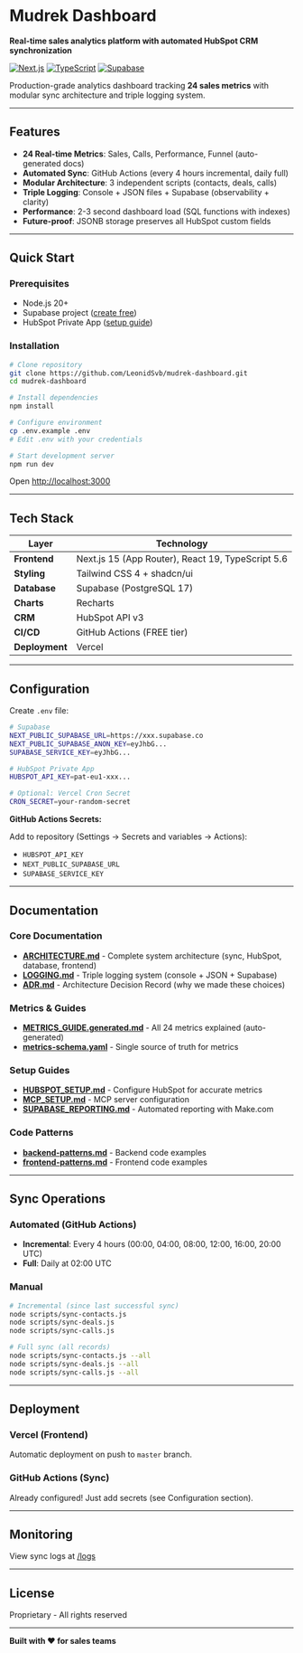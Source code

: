 # Mudrek Dashboard

**Real-time sales analytics platform with automated HubSpot CRM synchronization**

[![Next.js](https://img.shields.io/badge/Next.js-15-black)](https://nextjs.org/)
[![TypeScript](https://img.shields.io/badge/TypeScript-5.6-blue)](https://www.typescriptlang.org/)
[![Supabase](https://img.shields.io/badge/Supabase-PostgreSQL%2017-green)](https://supabase.com/)

Production-grade analytics dashboard tracking **24 sales metrics** with modular sync architecture and triple logging system.

---

## Features

- **24 Real-time Metrics**: Sales, Calls, Performance, Funnel (auto-generated docs)
- **Automated Sync**: GitHub Actions (every 4 hours incremental, daily full)
- **Modular Architecture**: 3 independent scripts (contacts, deals, calls)
- **Triple Logging**: Console + JSON files + Supabase (observability + clarity)
- **Performance**: 2-3 second dashboard load (SQL functions with indexes)
- **Future-proof**: JSONB storage preserves all HubSpot custom fields

---

## Quick Start

### Prerequisites

- Node.js 20+
- Supabase project ([create free](https://supabase.com))
- HubSpot Private App ([setup guide](./docs/setup/HUBSPOT_SETUP.md))

### Installation

```bash
# Clone repository
git clone https://github.com/LeonidSvb/mudrek-dashboard.git
cd mudrek-dashboard

# Install dependencies
npm install

# Configure environment
cp .env.example .env
# Edit .env with your credentials

# Start development server
npm run dev
```

Open [http://localhost:3000](http://localhost:3000)

---

## Tech Stack

| Layer | Technology |
|-------|-----------|
| **Frontend** | Next.js 15 (App Router), React 19, TypeScript 5.6 |
| **Styling** | Tailwind CSS 4 + shadcn/ui |
| **Database** | Supabase (PostgreSQL 17) |
| **Charts** | Recharts |
| **CRM** | HubSpot API v3 |
| **CI/CD** | GitHub Actions (FREE tier) |
| **Deployment** | Vercel |

---

## Configuration

Create `.env` file:

```bash
# Supabase
NEXT_PUBLIC_SUPABASE_URL=https://xxx.supabase.co
NEXT_PUBLIC_SUPABASE_ANON_KEY=eyJhbG...
SUPABASE_SERVICE_KEY=eyJhbG...

# HubSpot Private App
HUBSPOT_API_KEY=pat-eu1-xxx...

# Optional: Vercel Cron Secret
CRON_SECRET=your-random-secret
```

**GitHub Actions Secrets:**

Add to repository (Settings → Secrets and variables → Actions):
- `HUBSPOT_API_KEY`
- `NEXT_PUBLIC_SUPABASE_URL`
- `SUPABASE_SERVICE_KEY`

---

## Documentation

### Core Documentation

- **[ARCHITECTURE.md](./docs/ARCHITECTURE.md)** - Complete system architecture (sync, HubSpot, database, frontend)
- **[LOGGING.md](./docs/LOGGING.md)** - Triple logging system (console + JSON + Supabase)
- **[ADR.md](./docs/ADR.md)** - Architecture Decision Record (why we made these choices)

### Metrics & Guides

- **[METRICS_GUIDE.generated.md](./docs/METRICS_GUIDE.generated.md)** - All 24 metrics explained (auto-generated)
- **[metrics-schema.yaml](./docs/metrics-schema.yaml)** - Single source of truth for metrics

### Setup Guides

- **[HUBSPOT_SETUP.md](./docs/setup/HUBSPOT_SETUP.md)** - Configure HubSpot for accurate metrics
- **[MCP_SETUP.md](./docs/setup/MCP_SETUP.md)** - MCP server configuration
- **[SUPABASE_REPORTING.md](./docs/setup/SUPABASE_REPORTING_WITH_MAKE.md)** - Automated reporting with Make.com

### Code Patterns

- **[backend-patterns.md](./docs/backend-patterns.md)** - Backend code examples
- **[frontend-patterns.md](./docs/frontend-patterns.md)** - Frontend code examples

---

## Sync Operations

### Automated (GitHub Actions)

- **Incremental**: Every 4 hours (00:00, 04:00, 08:00, 12:00, 16:00, 20:00 UTC)
- **Full**: Daily at 02:00 UTC

### Manual

```bash
# Incremental (since last successful sync)
node scripts/sync-contacts.js
node scripts/sync-deals.js
node scripts/sync-calls.js

# Full sync (all records)
node scripts/sync-contacts.js --all
node scripts/sync-deals.js --all
node scripts/sync-calls.js --all
```

---

## Deployment

### Vercel (Frontend)

Automatic deployment on push to `master` branch.

### GitHub Actions (Sync)

Already configured! Just add secrets (see Configuration section).

---

## Monitoring

View sync logs at [/logs](http://localhost:3000/logs)

---

## License

Proprietary - All rights reserved

---

**Built with ❤️ for sales teams**
